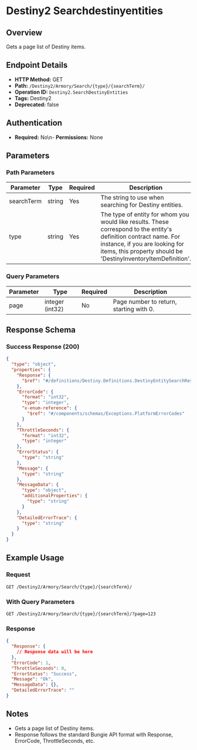 # Destiny2 Searchdestinyentities

## Overview
Gets a page list of Destiny items.

## Endpoint Details
- **HTTP Method:** GET
- **Path:** `/Destiny2/Armory/Search/{type}/{searchTerm}/`
- **Operation ID:** `Destiny2.SearchDestinyEntities`
- **Tags:** Destiny2
- **Deprecated:** false

## Authentication
- **Required:** No\n- **Permissions:** None

## Parameters

### Path Parameters
| Parameter | Type | Required | Description |
|-----------|------|----------|-------------|
| searchTerm | string | Yes | The string to use when searching for Destiny entities. |
| type | string | Yes | The type of entity for whom you would like results. These correspond to the entity's definition contract name. For instance, if you are looking for items, this property should be 'DestinyInventoryItemDefinition'. |

### Query Parameters
| Parameter | Type | Required | Description |
|-----------|------|----------|-------------|
| page | integer (int32) | No | Page number to return, starting with 0. |


## Response Schema

### Success Response (200)
```json
{
  "type": "object",
  "properties": {
    "Response": {
      "$ref": "#/definitions/Destiny.Definitions.DestinyEntitySearchResult"
    },
    "ErrorCode": {
      "format": "int32",
      "type": "integer",
      "x-enum-reference": {
        "$ref": "#/components/schemas/Exceptions.PlatformErrorCodes"
      }
    },
    "ThrottleSeconds": {
      "format": "int32",
      "type": "integer"
    },
    "ErrorStatus": {
      "type": "string"
    },
    "Message": {
      "type": "string"
    },
    "MessageData": {
      "type": "object",
      "additionalProperties": {
        "type": "string"
      }
    },
    "DetailedErrorTrace": {
      "type": "string"
    }
  }
}
```


## Example Usage

### Request
```http
GET /Destiny2/Armory/Search/{type}/{searchTerm}/
```

### With Query Parameters
```http
GET /Destiny2/Armory/Search/{type}/{searchTerm}/?page=123
```

### Response
```json
{
  "Response": {
    // Response data will be here
  },
  "ErrorCode": 1,
  "ThrottleSeconds": 0,
  "ErrorStatus": "Success",
  "Message": "Ok",
  "MessageData": {},
  "DetailedErrorTrace": ""
}
```

## Notes
- Gets a page list of Destiny items.
- Response follows the standard Bungie API format with Response, ErrorCode, ThrottleSeconds, etc.
